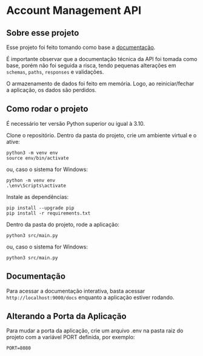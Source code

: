 # Account Management API

## Sobre esse projeto

Esse projeto foi feito tomando como base a [documentação](support_materials/api_documentation.pdf).

É importante observar que a documentação técnica da API foi tomada como base, porém não foi seguida a risca, tendo pequenas alterações em `schemas`, `paths`, `responses` e validações.

O armazenamento de dados foi feito em memória. Logo, ao reiniciar/fechar a aplicação, os dados são perdidos.

## Como rodar o projeto

É necessário ter versão Python superior ou igual à 3.10.

Clone o repositório. Dentro da pasta do projeto, crie um ambiente virtual e o ative:
```console
python3 -m venv env
source env/bin/activate
```

ou, caso o sistema for Windows:
```console
python -m venv env
.\env\Scripts\activate
```

Instale as dependências:
```console
pip install --upgrade pip
pip install -r requirements.txt
```

Dentro da pasta do projeto, rode a aplicação:
```console
python3 src/main.py
```

ou, caso o sistema for Windows:
```console
python3 src/main.py
```

## Documentação

Para acessar a documentação interativa, basta acessar `http://localhost:9000/docs` enquanto a aplicação estiver rodando.

## Alterando a Porta da Aplicação

Para mudar a porta da aplicação, crie um arquivo .env na pasta raiz do projeto com a variável PORT definida, por exemplo:
 ```plaintext
PORT=8080
```
